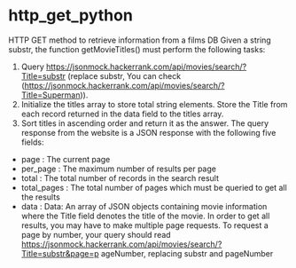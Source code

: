 # http_get_python
HTTP GET method to retrieve information from a films DB Given a string substr, the function getMovieTitles() must perform the following tasks:
1. Query https://jsonmock.hackerrank.com/api/movies/search/?Title=substr (replace substr, You can check (https://jsonmock.hackerrank.com/api/movies/search/?Title=Superman)).
2. Initialize the titles array to store total string elements. Store the Title from each record returned in the data field to the titles array.
3. Sort titles in ascending order and return it as the answer.
The query response from the website is a JSON response with the following five fields:
- page : The current page
- per_page : The maximum number of results per page
- total : The total number of records in the search result
- total_pages : The total number of pages which must be queried to get all the results
- data : Data: An array of JSON objects containing movie information where the Title field denotes the title of the movie. In order to get all results, you may have to make multiple page requests. To request a page by number, your query should
read https://jsonmock.hackerrank.com/api/movies/search/?Title=substr&page=p ageNumber, replacing substr and pageNumber
